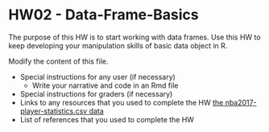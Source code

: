 # HW02 - Data-Frame-Basics

The purpose of this HW is to start working with data frames. Use this HW to keep developing your manipulation skills of basic data object in R.

Modify the content of this file.

- Special instructions for any user (if necessary)
  * Write your narrative and code in an Rmd file
- Special instructions for graders (if necessary)
- Links to any resources that you used to complete the HW
[the nba2017-player-statistics.csv data](https://github.com/ucb-stat133/stat133-fall-2017/raw/master/)
- List of references that you used to complete the HW
